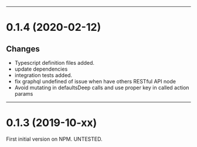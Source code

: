 --------------------------------------------------
<a name="0.1.4"></a>
# 0.1.4 (2020-02-12)

## Changes
- Typescript definition files added.
- update dependencies
- integration tests added.
- fix graphql undefined of issue when have others RESTful API node
- Avoid mutating in defaultsDeep calls and use proper key in called action params

--------------------------------------------------
<a name="0.1.3"></a>
# 0.1.3 (2019-10-xx)

First initial version on NPM. UNTESTED.
